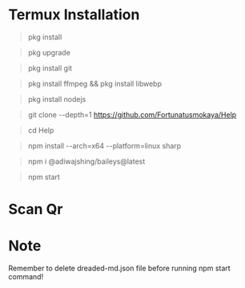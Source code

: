 # Termux Installation
> pkg install

> pkg upgrade

> pkg install git

> pkg install ffmpeg && pkg install libwebp

> pkg install nodejs

> git clone --depth=1 https://github.com/Fortunatusmokaya/Help

> cd Help

> npm install --arch=x64 --platform=linux sharp

> npm i @adiwajshing/baileys@latest

>npm start

# Scan Qr

# Note

Remember to delete dreaded-md.json file before running npm start command!
